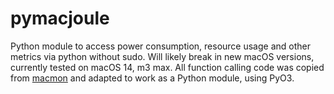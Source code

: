 # pymacjoule

Python module to access power consumption, resource usage and other metrics via python without sudo. Will likely break in new macOS versions, currently tested on macOS 14, m3 max. All function calling code was copied from [macmon](https://github.com/vladkens/macmon) and adapted to work as a Python module, using PyO3.
